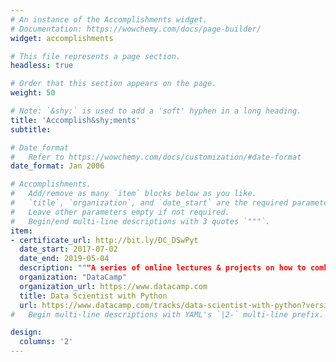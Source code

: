 ```yaml
---
# An instance of the Accomplishments widget.
# Documentation: https://wowchemy.com/docs/page-builder/
widget: accomplishments

# This file represents a page section.
headless: true

# Order that this section appears on the page.
weight: 50

# Note: `&shy;` is used to add a 'soft' hyphen in a long heading.
title: 'Accomplish&shy;ments'
subtitle:

# Date format
#   Refer to https://wowchemy.com/docs/customization/#date-format
date_format: Jan 2006

# Accomplishments.
#   Add/remove as many `item` blocks below as you like.
#   `title`, `organization`, and `date_start` are the required parameters.
#   Leave other parameters empty if not required.
#   Begin/end multi-line descriptions with 3 quotes `"""`.
item:
- certificate_url: http://bit.ly/DC_DSwPyt
  date_start: 2017-07-02
  date_end: 2019-05-04
  description: """A series of online lectures & projects on how to combine statistical and machine learning techniques with Python programming to analyze and interpret complex data."""
  organization: "DataCamp"
  organization_url: https://www.datacamp.com
  title: Data Scientist with Python
  url: https://www.datacamp.com/tracks/data-scientist-with-python?version=1
#   Begin multi-line descriptions with YAML's `|2-` multi-line prefix.

design:
  columns: '2'
---
```

